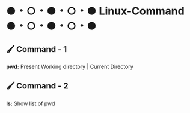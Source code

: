 # ●・○・●・○・● Linux-Command ●・○・●・○・●

## 🖌 Command - 1
**pwd:** Present Working directory | Current Directory


## 🖌 Command - 2
**ls:** Show list of pwd
